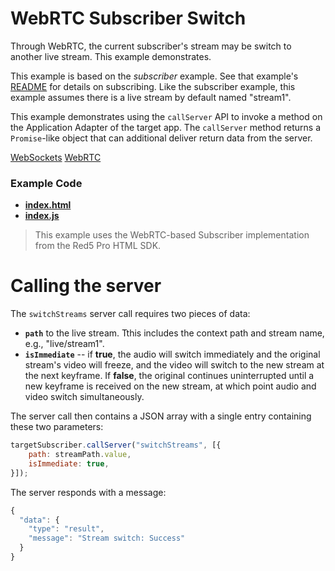 # WebRTC Subscriber Switch

Through WebRTC, the current subscriber's stream may be switch to another live stream. This example demonstrates.

This example is based on the *subscriber* example. See that example's [README](../publish/README.md) for details on subscribing. Like the subscriber example, this example assumes there is a live stream by default named "stream1".

This example demonstrates using the `callServer` API to invoke a method on the Application Adapter of the target app. The `callServer` method returns a `Promise`-like object that can additional deliver return data from the server.

[WebSockets](https://developer.mozilla.org/en-US/docs/Web/API/WebSockets_API)
[WebRTC](https://developer.mozilla.org/en-US/docs/Web/Guide/API/WebRTC)

### Example Code
- **[index.html](index.html)**
- **[index.js](index.js)**

> This example uses the WebRTC-based Subscriber implementation from the Red5 Pro HTML SDK.

# Calling the server
The `switchStreams` server call requires two pieces of data: 

* **`path`** to the live stream. Tthis includes the context path and stream name, e.g., "live/stream1". 
* **`isImmediate`** -- if **true**, the audio will switch immediately and the original stream's video will freeze, and the video will switch to the new stream at the next keyframe. If **false**, the original continues uninterrupted until a new keyframe is received on the new stream, at which point audio and video switch simultaneously.

The server call then contains a JSON array with a single entry containing these two parameters:

```javascript
targetSubscriber.callServer("switchStreams", [{ 
	path: streamPath.value,
	isImmediate: true,
}]);
```

The server responds with a message:

```javascript
{
  "data": {
    "type": "result",
    "message": "Stream switch: Success"
  }
}
```

